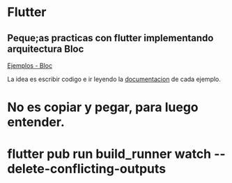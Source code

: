 # Flutter 

## Peque;as practicas con flutter implementando arquitectura Bloc
[Ejemplos - Bloc](https://bloclibrary.dev/tutorials/flutter-counter/)

La idea es escribir codigo e ir leyendo la [documentacion](https://bloclibrary.dev/bloc-concepts/) de cada ejemplo.

# No es copiar y pegar, para luego entender.

# flutter pub run build_runner watch --delete-conflicting-outputs